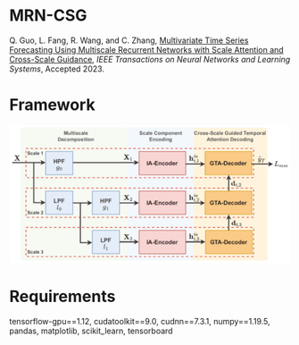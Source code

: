 # MRN-CSG
Q. Guo, L. Fang, R. Wang, and C. Zhang, [Multivariate Time Series Forecasting Using Multiscale Recurrent Networks with Scale Attention and Cross-Scale Guidance](https://doi.org/10.1109/TNNLS.2023.3326140), *IEEE Transactions on Neural Networks and Learning Systems*, Accepted 2023.

# Framework
![architecture](./framwork.png)

# Requirements
tensorflow-gpu==1.12,
cudatoolkit==9.0,
cudnn==7.3.1,
numpy==1.19.5,
pandas,
matplotlib,
scikit_learn,
tensorboard
